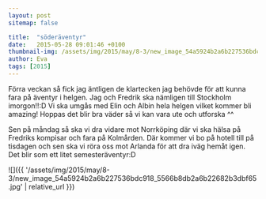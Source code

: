 ```yaml
---
layout: post
sitemap: false

title:  "söderäventyr"
date:   2015-05-28 09:01:46 +0100
thumbnail-img: /assets/img/2015/may/8-3/new_image_54a5924b2a6b227536bdc918_5566b8db2a6b22682b3dbf65.jpg
author: Eva
tags: [2015]
---
```


Förra veckan så fick jag äntligen de klartecken jag behövde för att kunna fara på äventyr i helgen. Jag och Fredrik ska nämligen till Stockholm imorgon!!:D Vi ska umgås med Elin och Albin hela helgen vilket kommer bli amazing! Hoppas det blir bra väder så vi kan vara ute och utforska ^^ 

Sen på måndag så ska vi dra vidare mot Norrköping där vi ska hälsa på Fredriks kompisar och fara på Kolmården. Där kommer vi bo på hotell till på tisdagen och sen ska vi röra oss mot Arlanda för att dra iväg hemåt igen. Det blir som ett litet semesteräventyr:D

![]({{ '/assets/img/2015/may/8-3/new_image_54a5924b2a6b227536bdc918_5566b8db2a6b22682b3dbf65.jpg'  | relative_url }})

